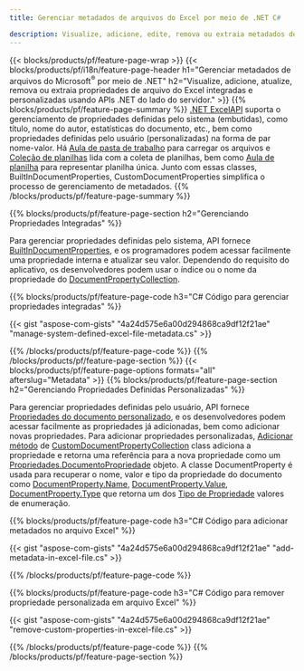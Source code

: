 ```yaml
---
title: Gerenciar metadados de arquivos do Excel por meio de .NET C#

description: Visualize, adicione, edite, remova ou extraia metadados de arquivos do Excel com apenas algumas linhas de código C#
---
```

{{< blocks/products/pf/feature-page-wrap >}}
{{< blocks/products/pf/i18n/feature-page-header h1="Gerenciar metadados de arquivos do Microsoft<sup>&reg;</sup> por meio de .NET" h2="Visualize, adicione, atualize, remova ou extraia propriedades de arquivo do Excel integradas e personalizadas usando APIs .NET do lado do servidor." >}}
{{% blocks/products/pf/feature-page-summary %}}
[.NET ExcelAPI](/cells/net/) suporta o gerenciamento de propriedades definidas pelo sistema (embutidas), como título, nome do autor, estatísticas do documento, etc., bem como propriedades definidas pelo usuário (personalizadas) na forma de par nome-valor. Há [Aula de pasta de trabalho](https://reference.aspose.com/cells/net/aspose.cells/workbook) para carregar os arquivos e [Coleção de planilhas](https://reference.aspose.com/cells/net/aspose.cells/worksheetcollection) lida com a coleta de planilhas, bem como [Aula de planilha](https://reference.aspose.com/cells/net/aspose.cells/worksheet) para representar planilha única. Junto com essas classes, BuiltInDocumentProperties, CustomDocumentProperties simplifica o processo de gerenciamento de metadados. 
{{% /blocks/products/pf/feature-page-summary %}}

{{% blocks/products/pf/feature-page-section h2="Gerenciando Propriedades Integradas" %}}

Para gerenciar propriedades definidas pelo sistema, API fornece [BuiltInDocumentProperties](https://reference.aspose.com/cells/net/aspose.cells/workbook/properties/builtindocumentproperties), e os programadores podem acessar facilmente uma propriedade interna e atualizar seu valor. Dependendo do requisito do aplicativo, os desenvolvedores podem usar o índice ou o nome da propriedade do [DocumentPropertyCollection](https://reference.aspose.com/cells/net/aspose.cells.properties/documentpropertycollection). 

{{% blocks/products/pf/feature-page-code h3="C# Código para gerenciar propriedades integradas" %}}

{{< gist "aspose-com-gists" "4a24d575e6a00d294868ca9df12f21ae" "manage-system-defined-excel-file-metadata.cs" >}}

{{% /blocks/products/pf/feature-page-code %}}
{{% /blocks/products/pf/feature-page-section %}}
{{< blocks/products/pf/feature-page-options formats="all" afterslug="Metadata" >}}
{{% blocks/products/pf/feature-page-section h2="Gerenciando Propriedades Definidas Personalizadas" %}}

Para gerenciar propriedades definidas pelo usuário, API fornece [Propriedades do documento personalizado](https://reference.aspose.com/cells/net/aspose.cells/workbook/properties/customdocumentproperties), e os desenvolvedores podem acessar facilmente as propriedades já adicionadas, bem como adicionar novas propriedades. Para adicionar propriedades personalizadas, [Adicionar método](https://reference.aspose.com/cells/net/aspose.cells.properties/customdocumentpropertycollection/methods/add/index) de [CustomDocumentPropertyCollection](https://reference.aspose.com/cells/net/aspose.cells.properties/customdocumentpropertycollection) class adiciona a propriedade e retorna uma referência para a nova propriedade como um [Propriedades.DocumentoPropriedade](https://reference.aspose.com/cells/net/aspose.cells.properties/documentproperty) objeto. A classe DocumentProperty é usada para recuperar o nome, valor e tipo da propriedade do documento como [DocumentProperty.Name](https://reference.aspose.com/cells/net/aspose.cells.properties/documentproperty/properties/name), [DocumentProperty.Value](https://reference.aspose.com/cells/net/aspose.cells.properties/documentproperty/properties/value),  [DocumentProperty.Type](https://reference.aspose.com/cells/net/aspose.cells.properties/documentproperty/properties/type) que retorna um dos [Tipo de Propriedade](https://reference.aspose.com/cells/net/aspose.cells.properties/propertytype) valores de enumeração. 
 
{{% blocks/products/pf/feature-page-code h3="C# Código para adicionar metadados no arquivo Excel" %}}

{{< gist "aspose-com-gists" "4a24d575e6a00d294868ca9df12f21ae" "add-metadata-in-excel-file.cs" >}}

{{% /blocks/products/pf/feature-page-code %}}


{{% blocks/products/pf/feature-page-code h3="C# Código para remover propriedade personalizada em arquivo Excel" %}}

{{< gist "aspose-com-gists" "4a24d575e6a00d294868ca9df12f21ae" "remove-custom-properties-in-excel-file.cs" >}}

{{% /blocks/products/pf/feature-page-code %}}
{{% /blocks/products/pf/feature-page-section %}}
